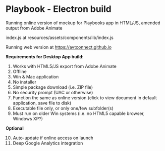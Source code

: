 # Playbook - Electron build

Running online version of mockup for Playbooks app in HTML/JS, amended output from Adobe Animate

index.js at resources/assets/components/lib/index.js

Running web version at https://avtconnect.github.io

**Requirements for Desktop App build:**
1. Works with HTML5/JS export from Adobe Animate
2. Offline
3. Win & Mac application
4. No installer
5. Simple package download (i.e. ZIP file)
6. No security prompt (UAC or otherwise)
7. Function the same as online version (click to view document in default application, save file to disk)
8. Executable file only, or only one/few subfolder(s)
9. Must run on older Win systems (i.e. no HTML5 capable browser, Windows XP?)

**Optional**

10. Auto-update if online access on launch
11. Deep Google Analytics integration
